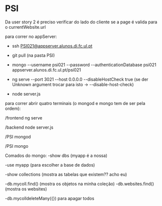 # PSI

Da user story 2 é preciso verificar do lado do cliente se a page é valida para o currentWebsite.url


para correr no appServer:
- ssh PSI021@appserver.alunos.di.fc.ul.pt

- git pull (na pasta PSI)

- mongo --username psi021 --password --authenticationDatabase psi021
    appserver.alunos.di.fc.ul.pt/psi021

- ng serve --port 3021 --host 0.0.0.0 --disableHostCheck true (se der         Unknown argument trocar para isto -> --disable-host-check)

- node server.js


para correr abrir quatro terminais (o mongod e mongo tem de ser pela ordem):

/frontend ng serve

/backend node server.js

/PSI mongod 

/PSI mongo

Comados do mongo:
-show dbs (myapp é a nossa)

-use myapp (para escolher a base de dados)

-show collections (mostra as tabelas que existem?? acho eu)

-db.mycoll.find() (mostra os objetos na minha coleção)
-db.websites.find() (mostra os websites)

-db.mycolldeleteMany({}) para apagar todos

